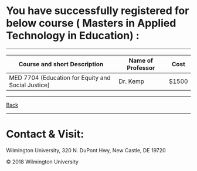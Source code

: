 # You have successfully registered for below course ( Masters in Applied Technology in Education) :

---

|Course and short Description| Name of Professor |Cost | 
|---| --- | --- |
|MED 7704 (Education for Equity and Social Justice)| Dr. Kemp| $1500 |

---

[Back](https://tuojeanbaptiste.github.io/TeamC/msate.html)

---

# Contact & Visit: 
Wilmington University, 
320 N. 
DuPont Hwy, 
New Castle, DE 19720 

<div>
   &copy; 2018 Wilmington University
</div>
